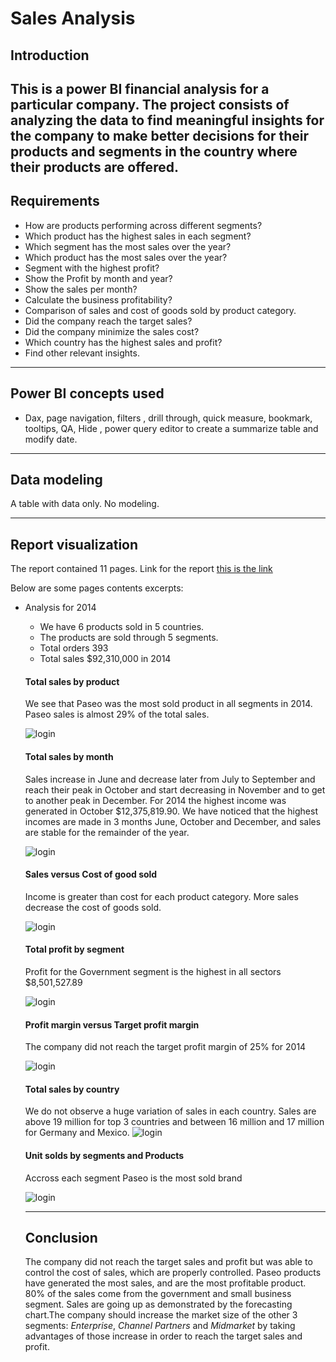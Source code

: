 # Sales Analysis
## Introduction
This is a power BI financial analysis for a particular company. The project consists of analyzing the data to find meaningful insights for the company to make better decisions for their products and segments in the country where their products are offered.
---------

## Requirements
* How are products performing across different segments?
* Which product has the highest sales in each segment?
* Which segment has the most sales over the year?
* Which product has the most sales over the year?
* Segment with the highest profit?
* Show the Profit by month and year?
* Show the sales per month?
* Calculate the business profitability?
* Comparison of sales and cost of goods sold by product category.
* Did the company reach the target sales?
* Did the company minimize the sales cost?
* Which country has the highest sales and profit?
* Find other relevant insights.
---------

## Power BI concepts used
* Dax, page navigation, filters , drill through, quick measure, bookmark, tooltips, QA, Hide , power query editor to create a  summarize table and modify date.
---------

## Data modeling
A table with data only. No modeling.

---------
## Report visualization
The report contained 11 pages. Link for the report [this is the link](https://app.powerbi.com/groups/me/reports/1cf989c9-e580-4177-a341-cb3b2b93dd13/ReportSection?experience=power-bi)


Below are some pages contents excerpts:

* Analysis for 2014
   - We have 6 products sold in 5 countries.
   - The products are sold through 5 segments.
   - Total orders  393
   - Total sales $92,310,000 in 2014


  #### Total sales by product
  
  We see that Paseo was the most sold product in all segments in 2014. Paseo sales is almost 29% of the total sales.
  
  ![login](https://github.com/dansakoc/Image/blob/master/Sales%20by%20product%202023-08-05%20030638.png?raw=true)



  #### Total sales by month

  Sales increase in June and decrease later from July to September and reach their peak in October and start decreasing in November and 
  to get to another peak in December.
  For 2014 the highest income was generated in October $12,375,819.90.
  We have noticed that the highest incomes are made in 3 months June, October and December, and sales are stable for the remainder of the 
 year.

  ![login](https://github.com/dansakoc/Image/blob/master/Total%20sales%20by%20month%202023-08-05%20031707.png?raw=true)
  


  #### Sales versus Cost of good sold

   Income is greater than cost for each product category. More sales decrease the cost of goods sold.
  
  ![login](https://github.com/dansakoc/Image/blob/master/Sales%20vs%20COGS%202023-08-05%20033054.png?raw=true)



  #### Total profit by segment

  Profit for the Government segment is the highest in all sectors $8,501,527.89
  
  ![login](https://github.com/dansakoc/Image/blob/master/Total%20Profit%20by%20segments%202023-08-05%20032104.png?raw=true)



  #### Profit margin versus Target profit margin

  The company did not reach the target profit margin of 25% for 2014
  
   ![login](https://github.com/dansakoc/Image/blob/master/Profit%20margin%20versus%20target%20profit%20margin%202023-08-05%20032514.png?raw=true)



  #### Total sales by country

  We do not observe a huge variation of sales in each country. Sales are above 19 million for top 3 countries and between 16 million and 17 million for Germany and Mexico.
   ![login](https://github.com/dansakoc/Image/blob/master/Total%20sales%20by%20country%202023-08-05%20033844.png?raw=true)



  #### Unit solds by segments and Products

  Accross each segment Paseo is the most sold brand
  
  ![login](https://github.com/dansakoc/Image/blob/master/Unit%20sold%20by%20segment%20and%20product%202023-08-05%20033651.png?raw=true)
  


  ------
  ## Conclusion
  The company did not reach the target sales and profit but was able to control the cost of sales, which are properly controlled. Paseo products have generated the most sales, and are the most profitable product. 80% of the sales come from the government and small business segment.
Sales are going up as demonstrated by the forecasting chart.The company should increase the market size of the other 3 segments: _Enterprise_, _Channel Partners_ and _Midmarket_  by taking advantages of those increase in order to reach the target sales and profit.


  



